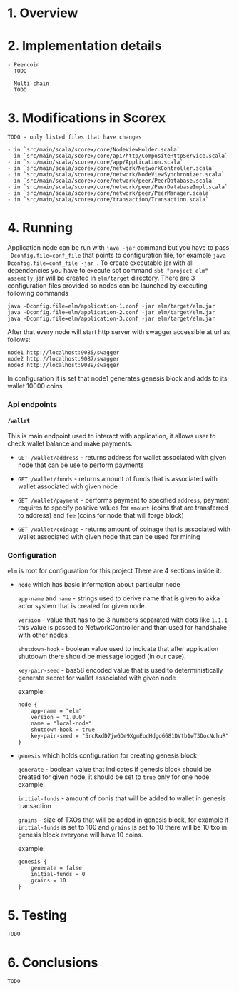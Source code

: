 # 1. Overview

# 2. Implementation details

    - Peercoin
      TODO
    
    - Multi-chain
      TODO
# 3. Modifications in Scorex

    TODO - only listed files that have changes 
    
    - in `src/main/scala/scorex/core/NodeViewHolder.scala`
    - in `src/main/scala/scorex/core/api/http/CompositeHttpService.scala`
    - in `src/main/scala/scorex/core/app/Application.scala`
    - in `src/main/scala/scorex/core/network/NetworkController.scala`
    - in `src/main/scala/scorex/core/network/NodeViewSynchronizer.scala`
    - in `src/main/scala/scorex/core/network/peer/PeerDatabase.scala`
    - in `src/main/scala/scorex/core/network/peer/PeerDatabaseImpl.scala`
    - in `src/main/scala/scorex/core/network/peer/PeerManager.scala`
    - in `src/main/scala/scorex/core/transaction/Transaction.scala`
  
# 4. Running

   Application node can be run with `java -jar` command but you have to pass `-Dconfig.file=conf_file` that points to configuration file, for example `java -Dconfig.file=conf_file -jar `.
   To create executable jar with all dependencies you have to execute sbt command `sbt "project elm" assembly`, jar will be created in `elm/target` directory.
   There are 3 configuration files provided so nodes can be launched by executing following commands
   ```
   java -Dconfig.file=elm/application-1.conf -jar elm/target/elm.jar
   java -Dconfig.file=elm/application-2.conf -jar elm/target/elm.jar
   java -Dconfig.file=elm/application-3.conf -jar elm/target/elm.jar
   ```
   After that every node will start http server with swagger accessible at url as follows: 

   ```
   node1 http://localhost:9085/swagger
   node2 http://localhost:9087/swagger
   node3 http://localhost:9089/swagger
   ```
    
   In configuration it is set that node1 generates genesis block and adds to its wallet 10000 coins
    
### Api endpoints
    
#### `/wallet`
This is main endpoint used to interact with application, it allows user to check wallet balance and make payments.

- `GET /wallet/address` - returns address for wallet associated with given node that can be use to perform payments

- `GET /wallet/funds` - returns amount of funds that is associated with wallet associated with given node

- `GET /wallet/payment` - performs payment to specified `address`, payment requires to specify positive values for `amount` (coins that are transferred to address) and `fee` (coins for node that will forge block) 

- `GET /wallet/coinage` - returns amount of coinage that is associated with wallet associated with given node that can be used for mining

### Configuration
`elm` is root for configuration for this project
There are 4 sections inside it:
 - `node` which has basic information about particular node
 
    `app-name` and `name` - strings used to derive name that is given to akka actor system that is created for given node.
 
    `version` - value that has to be 3 numbers separated with dots like `1.1.1` this value is passed to NetworkController and than used for handshake with other nodes
    
    `shutdown-hook` - boolean value used to indicate that after application shutdown there should be message logged (in our case).
    
    `key-pair-seed` - bas58 encoded value that is used to deterministically generate secret for wallet associated with given node
    
    example:
    ```
    node {
        app-name = "elm"
        version = "1.0.0"
        name = "local-node"
        shutdown-hook = true
        key-pair-seed = "5rcRxdD7jwGDe9XgmEodHdgo6681DVtb1wT3DocNchuR"
    }
    ```
 - `genesis` which holds configuration for creating genesis block
    
    `generate` - boolean value that indicates if genesis block should be created for given node, it should be set to `true` only for one node
    example:
    
    `initial-funds` - amount of conis that will be added to wallet in genesis transaction
    
    `grains` - size of TXOs that will be added in genesis block, for example if `initial-funds` is set to 100 and `grains` is set to 10 there will be 10 txo in genesis block everyone will have 10 coins.
    
    example:
    ```
    genesis {
        generate = false
        initial-funds = 0
        grains = 10
    }
    ```
    
# 5. Testing
    TODO
    
# 6. Conclusions
    TODO
